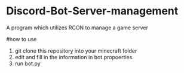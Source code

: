 # Discord-Bot-Server-management
A program which utilizes RCON to manage a game server

#how to use
1. git clone this repository into your minecraft folder
2. edit and fill in the information in bot.propoerties
3. run bot.py
